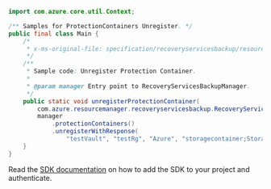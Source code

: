 ```java
import com.azure.core.util.Context;

/** Samples for ProtectionContainers Unregister. */
public final class Main {
    /*
     * x-ms-original-file: specification/recoveryservicesbackup/resource-manager/Microsoft.RecoveryServices/stable/2021-07-01/examples/AzureWorkload/ProtectionContainers_Unregister.json
     */
    /**
     * Sample code: Unregister Protection Container.
     *
     * @param manager Entry point to RecoveryServicesBackupManager.
     */
    public static void unregisterProtectionContainer(
        com.azure.resourcemanager.recoveryservicesbackup.RecoveryServicesBackupManager manager) {
        manager
            .protectionContainers()
            .unregisterWithResponse(
                "testVault", "testRg", "Azure", "storagecontainer;Storage;test-rg;teststorage", Context.NONE);
    }
}
```

Read the [SDK documentation](https://github.com/Azure/azure-sdk-for-java/blob/azure-resourcemanager-recoveryservicesbackup_1.0.0-beta.2/sdk/recoveryservicesbackup/azure-resourcemanager-recoveryservicesbackup/README.md) on how to add the SDK to your project and authenticate.
